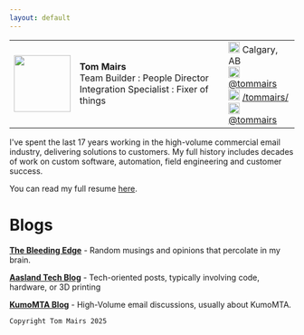 ```yaml
---
layout: default
---
```

|                |                                 |                                     |
|:---------------|:--------------------------------|:------------------------------------|
| <img src="https://tommairs.github.io/images/tommairs.jpeg" width="100" height="100">  | **Tom Mairs** <br>Team Builder : People Director <br>Integration Specialist : Fixer of things  | <img src="https://tommairs.github.io/images/mapspot.png" width="20" height="20"> Calgary, AB <br> 	<img src="https://tommairs.github.io/images/linkedin.png" width="20" height="20">  [@tommairs](https://www.linkedin.com/in/tommairs/) <br><img src="https://tommairs.github.io/images/github.png" width="20" height="20">  [/tommairs/](https://github.com/tommairs) <br><img src="https://tommairs.github.io/images/instagram.png" width="20" height="20"> [@tommairs](https://www.instagram.com/tom.mairs/)|

I've  spent the last 17 years working in the high-volume commercial email industry, delivering solutions to customers. My full history includes decades of work on custom software, automation, field engineering and customer success.

You can read my full resume [here](https://drive.google.com/file/d/1QGaYGUQJYsC8okMg0LAftp_IM_B3IWQg/view?usp=share_link).

 
# Blogs

[**The Bleeding Edge**](https://thebleedingedge.ca/) - Random musings and opinions that percolate in my brain.

[**Aasland Tech Blog**](./aaslandblog) - Tech-oriented posts, typically involving code, hardware, or 3D printing

[**KumoMTA Blog**](https://kumomta.com/blog) - High-Volume email discussions, usually about KumoMTA.


```
Copyright Tom Mairs 2025
```
